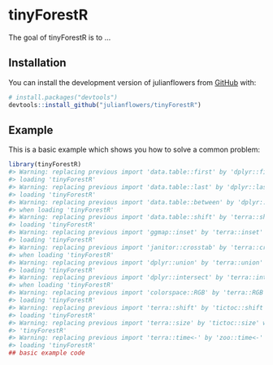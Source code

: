 
<!-- README.md is generated from README.Rmd. Please edit that file -->

# tinyForestR

<!-- badges: start -->
<!-- badges: end -->

The goal of tinyForestR is to …

## Installation

You can install the development version of julianflowers from
[GitHub](https://github.com/) with:

``` r
# install.packages("devtools")
devtools::install_github("julianflowers/tinyForestR")
```

## Example

This is a basic example which shows you how to solve a common problem:

``` r
library(tinyForestR)
#> Warning: replacing previous import 'data.table::first' by 'dplyr::first' when
#> loading 'tinyForestR'
#> Warning: replacing previous import 'data.table::last' by 'dplyr::last' when
#> loading 'tinyForestR'
#> Warning: replacing previous import 'data.table::between' by 'dplyr::between'
#> when loading 'tinyForestR'
#> Warning: replacing previous import 'data.table::shift' by 'terra::shift' when
#> loading 'tinyForestR'
#> Warning: replacing previous import 'ggmap::inset' by 'terra::inset' when
#> loading 'tinyForestR'
#> Warning: replacing previous import 'janitor::crosstab' by 'terra::crosstab'
#> when loading 'tinyForestR'
#> Warning: replacing previous import 'dplyr::union' by 'terra::union' when
#> loading 'tinyForestR'
#> Warning: replacing previous import 'dplyr::intersect' by 'terra::intersect'
#> when loading 'tinyForestR'
#> Warning: replacing previous import 'colorspace::RGB' by 'terra::RGB' when
#> loading 'tinyForestR'
#> Warning: replacing previous import 'terra::shift' by 'tictoc::shift' when
#> loading 'tinyForestR'
#> Warning: replacing previous import 'terra::size' by 'tictoc::size' when loading
#> 'tinyForestR'
#> Warning: replacing previous import 'terra::time<-' by 'zoo::time<-' when
#> loading 'tinyForestR'
## basic example code
```
